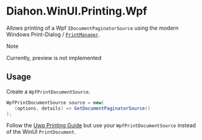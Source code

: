 # Diahon.WinUI.Printing.Wpf
Allows printing of a Wpf `IDocumentPaginatorSource` using the modern Windows Print-Dialog / [`PrintManager`](https://learn.microsoft.com/en-us/uwp/api/windows.graphics.printing.printmanager).

> [!NOTE]
> Currently, preview is not implemented

## Usage
Create a `WpfPrintDocumentSource`.
```cs
WpfPrintDocumentSource source = new(
   (options, details) => GetDocumentPaginatorSource()
);
```
Follow the [Uwp Printing Guide](https://learn.microsoft.com/en-us/windows/uwp/devices-sensors/print-from-your-app) but use your `WpfPrintDocumentSource` instead of the WinUI `PrintDocument`.
